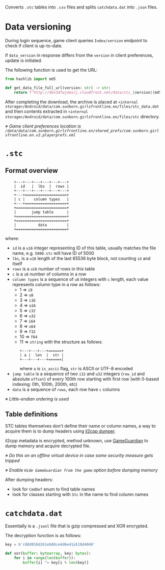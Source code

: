 Converts `.stc` tables into `.csv` files and splits `catchdata.dat` into `.json` files.

# Data versioning
During login sequence, game client queries `Index/version` endpoint to check if client is up-to-date.

If `data_version` in response differs from the `version` in client preferences, update is initiated.

The following function is used to get the URL:

```python
from hashlib import md5

def get_data_file_full_url(version: str) -> str:
    return f'http://dkn3dfwjnmzcj.cloudfront.net/data/stc_{version}{md5(version.encode()).hexdigest()}.zip'
```

After completing the download, the archive is placed at `<internal storage>/Android/data/com.sunborn.girlsfrontline.en/files/stc_data.dat` and then contents extracted in `<internal storage>/Android/data/com.sunborn.girlsfrontline.en/files/stc` directory.

*※ Game client preferences location is `/data/data/com.sunborn.girlsfrontline.en/shared_prefs/com.sunborn.girlsfrontline.en.v2.playerprefs.xml`*

# `.stc`

## Format overview
```
    +---+---+---+---+---+---+
    |  id   |  lbs  |  rows |
    +---+---+---+---+---+---+
    +---+===================+
    | c |    column types   |
    +---+===================+
    +=======================+
    |       jump table      |
    +=======================+
    +=======================+
    |          data         |
    +=======================+
```
where:
- `id` is a `u16` integer representing ID of this table, usually matches the file name, e.g. `5000.stc` will have ID of 5000
- `lbs`, is a `u16` length of the last 65536 byte block, not counting `id` and itself
- `rows` is a `u16` number of rows in this table
- `c` is a `u8` number of columns in a row
- `column types` is a sequence of `u8` integers with `c` length, each value represents column type in a row as follows:
    - 1 => `i8`
    - 2 => `u8`
    - 3 => `i16`
    - 4 => `u16`
    - 5 => `i32`
    - 6 => `u32`
    - 7 => `i64`
    - 8 => `u64`
    - 9 => `f32`
    - 10 => `f64`
    - 11 => `string` with the structure as follows:
        ```
        +---+---+---+======+
        | a |  len  |  str |
        +---+---+---+======|
        ```
        where `a` is `is_ascii` flag, `str` is ASCII or UTF-8 encoded
- `jump table` is a sequence of two `i32` and `u32` integers (`row_id` and absolute `offset`) of every 100th row starting with first row (with 0-based indexing: 0th, 100th, 200th, etc)
- `data` is a sequence of `rows`, each row have `c` columns

*※ Little-endian ordering is used*

## Table definitions
STC tables themselves don't define their name or column names, a way to acquire them is to dump headers using [il2cpp dumper](https://github.com/Perfare/Il2CppDumper).

il2cpp metadata is encrypted, method unknown, use [GameGuardian](https://gameguardian.net/download) to dump memory and acquire decrypted file.

*※ Do this on an offline virtual device in case some security measure gets tripped*

*※ Enable `Hide GameGuardian from the game` option before dumping memory*

After dumping headers:
- look for `CmdDef` enum to find table names
- look for classes starting with `Stc` in the name to find column names


# `catchdata.dat`

Essentially is a `.jsonl` file that is gzip compressed and XOR encrypted.

The decryption function is as follows:

```python
key = b'c88d016d261eb80ce4d6e41a510d4048'

def xor(buffer: bytearray, key: bytes):
    for i in range(len(buffer)):
        buffer[i] ^= key[i % len(key)]
```